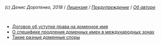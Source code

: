 *(c) Денис Доротенко, 2018* / *[Лицензия](https://github.com/xCounsel/kardamon/blob/master/Russian/LICENSE.md)* / *[Предупреждение](https://github.com/xCounsel/kardamon/blob/master/Russian/DISCLAIMER.md)* / *[Об авторе](http://dorotenko.pro/about/)*

<br/>

* [Договор об уступке права на доменное имя](http://www.internet-law.ru/intlaw/articles/efremenko3.htm)
* [О специфике продления доменных имен в международных зонах](https://habr.com/post/312924/)
* [Такие разные доменные споры](http://epam.ru/files/documents/media/545b5056c6c2c.pdf)

